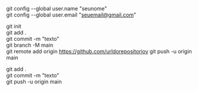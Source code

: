 git config --global user.name "seunome" <br>
git config --global user.email "seuemail@gmail.com"<br>


git init<br>
git add .<br>
git commit -m "texto"<br>
git branch -M main<br>
git remote add origin https://github.com/urldorepositoriov
git push -u origin main<br>


git add .<br>
git commit -m "texto"<br>
git push -u origin main<br>